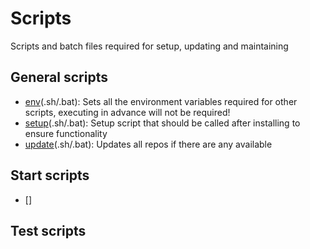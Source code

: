 # Scripts

Scripts and batch files required for setup, updating and maintaining

## General scripts

- [env](env.sh)(.sh/.bat): Sets all the environment variables required for other scripts, executing in advance will not be required!
- [setup](setup.sh)(.sh/.bat): Setup script that should be called after installing to ensure functionality
- [update](update.sh)(.sh/.bat): Updates all repos if there are any available

## Start scripts

- []
  
## Test scripts

